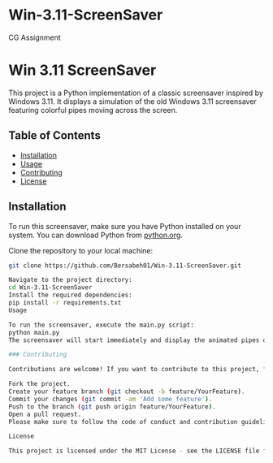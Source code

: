 # Win-3.11-ScreenSaver
CG Assignment
# Win 3.11 ScreenSaver

This project is a Python implementation of a classic screensaver inspired by Windows 3.11. It displays a simulation of the old Windows 3.11 screensaver featuring colorful pipes moving across the screen.

## Table of Contents

- [Installation](#installation)
- [Usage](#usage)
- [Contributing](#contributing)
- [License](#license)

## Installation

To run this screensaver, make sure you have Python installed on your system. You can download Python from [python.org](https://www.python.org/downloads/).

Clone the repository to your local machine:

```bash
git clone https://github.com/Bersabeh01/Win-3.11-ScreenSaver.git

Navigate to the project directory:
cd Win-3.11-ScreenSaver
Install the required dependencies:
pip install -r requirements.txt
Usage

To run the screensaver, execute the main.py script:
python main.py
The screensaver will start immediately and display the animated pipes on your screen. To exit the screensaver, simply press any key or close the window.

### Contributing

Contributions are welcome! If you want to contribute to this project, feel free to open an issue or submit a pull request with your improvements.

Fork the project.
Create your feature branch (git checkout -b feature/YourFeature).
Commit your changes (git commit -am 'Add some feature').
Push to the branch (git push origin feature/YourFeature).
Open a pull request.
Please make sure to follow the code of conduct and contribution guidelines.

License

This project is licensed under the MIT License - see the LICENSE file for details.

